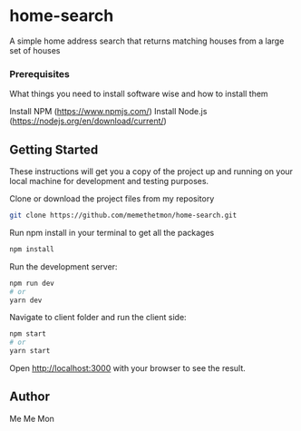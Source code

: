 # home-search
A simple home address search that returns matching houses from a large set of houses

### Prerequisites

What things you need to install software wise and how to install them

Install NPM (https://www.npmjs.com/) Install Node.js (https://nodejs.org/en/download/current/)

## Getting Started

These instructions will get you a copy of the project up and running on your local machine for development and testing purposes.

Clone or download the project files from my repository

```bash
git clone https://github.com/memethetmon/home-search.git
```

Run npm install in your terminal to get all the packages

```bash
npm install
```

Run the development server:

```bash
npm run dev
# or
yarn dev
```

Navigate to client folder and run the client side:

```bash
npm start
# or
yarn start
```

Open [http://localhost:3000](http://localhost:3000) with your browser to see the result.

## Author

Me Me Mon
